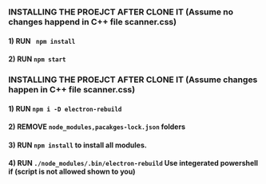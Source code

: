 ### INSTALLING THE PROEJCT AFTER CLONE IT (Assume no changes happend in C++ file scanner.css)

#### 1) RUN ``` npm install```
#### 2) RUN ``` npm start ```

### INSTALLING THE PROEJCT AFTER CLONE IT (Assume changes happen in C++ file scanner.css)

#### 1) RUN ``` npm i -D electron-rebuild ```
#### 2) REMOVE ``` node_modules,pacakges-lock.json ``` folders
#### 3) RUN ``` npm install ``` to install all modules.
#### 4) RUN ``` ./node_modules/.bin/electron-rebuild ``` Use integerated powershell if (script is not allowed shown to you)

